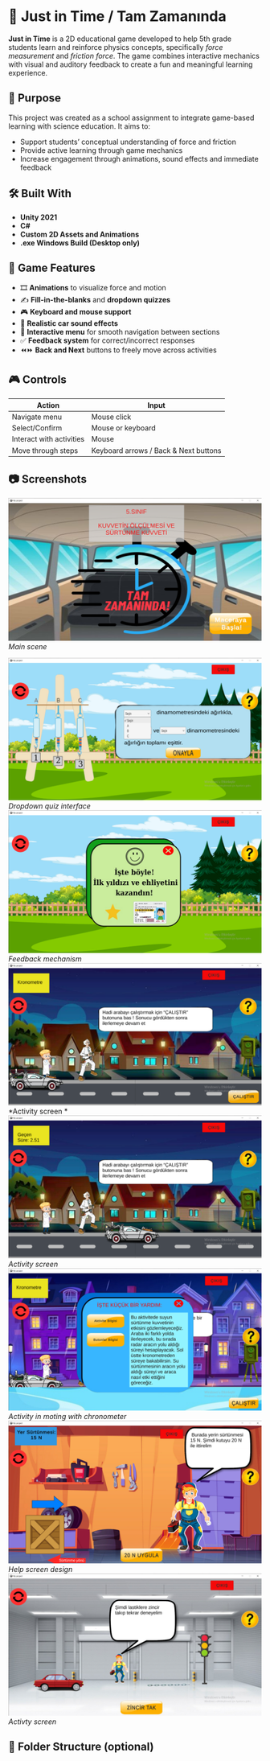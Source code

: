 # 🚗 Just in Time / Tam Zamanında

**Just in Time** is a 2D educational game developed to help 5th grade students learn and reinforce physics concepts, specifically *force measurement* and *friction force*. The game combines interactive mechanics with visual and auditory feedback to create a fun and meaningful learning experience.

## 🎯 Purpose

This project was created as a school assignment to integrate game-based learning with science education. It aims to:

- Support students’ conceptual understanding of force and friction
- Provide active learning through game mechanics
- Increase engagement through animations, sound effects and immediate feedback

## 🛠️ Built With

- **Unity 2021**
- **C#**
- **Custom 2D Assets and Animations**
- **.exe Windows Build (Desktop only)**

## 🧩 Game Features

- 🎞️ **Animations** to visualize force and motion
- ✍️ **Fill-in-the-blanks** and **dropdown quizzes**
- 🎮 **Keyboard and mouse support**
- 🎵 **Realistic car sound effects**
- 🧭 **Interactive menu** for smooth navigation between sections
- ✅ **Feedback system** for correct/incorrect responses
- ⏪⏩ **Back and Next** buttons to freely move across activities

## 🎮 Controls

| Action | Input |
|--------|-------|
| Navigate menu | Mouse click |
| Select/Confirm | Mouse or keyboard |
| Interact with activities | Mouse |
| Move through steps | Keyboard arrows / Back & Next buttons |

## 📷 Screenshots



![Screenshot 1](screenshot_1.png)  
*Main scene*

![Screenshot 2](screenshot_2.png)  
*Dropdown quiz interface*
![Screenshot 3](screenshot_3.png)
*Feedback mechanism*
![Screenshot 4](screenshot_4.png)
*Activity screen *
![Screenshot 5](screenshot_5.png)
*Activity screen*
![Screenshot 6](screenshot_6.png)
*Activity in moting with chronometer*
![Screenshot 7](screenshot_7.png)
*Help screen design*
![Screenshot 8](screenshot_8.png)
*Activty screen*


## 📁 Folder Structure (optional)

